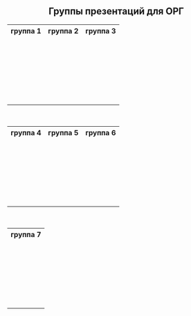 <h2 align="center">Группы презентаций для ОРГ</h2>

<table align="center">
  <tr>
    <th align="center">группа 1</th>
    <th align="center">группа 2</th>
    <th align="center">группа 3</th>
  </tr>
  <tr>
    <td align="center">&nbsp;</td>
    <td align="center">&nbsp;</td>
    <td align="center">&nbsp;</td>
  </tr>
  <tr>
    <td align="center">&nbsp;</td>
    <td align="center">&nbsp;</td>
    <td align="center">&nbsp;</td>
  </tr>
  <tr>
    <td align="center">&nbsp;</td>
    <td align="center">&nbsp;</td>
    <td align="center">&nbsp;</td>
  </tr>
  <tr>
    <td align="center">&nbsp;</td>
    <td align="center">&nbsp;</td>
    <td align="center">&nbsp;</td>
  </tr>
  <tr>
    <td align="center">&nbsp;</td>
    <td align="center">&nbsp;</td>
    <td align="center">&nbsp;</td>
  </tr>
  <tr>
    <td align="center">&nbsp;</td>
    <td align="center">&nbsp;</td>
    <td align="center">&nbsp;</td>
  </tr>
</table>

<br>

<table align="center">
  <tr>
    <th align="center">группа 4</th>
    <th align="center">группа 5</th>
    <th align="center">группа 6</th>
  </tr>
  <tr>
    <td align="center">&nbsp;</td>
    <td align="center">&nbsp;</td>
    <td align="center">&nbsp;</td>
  </tr>
  <tr>
    <td align="center">&nbsp;</td>
    <td align="center">&nbsp;</td>
    <td align="center">&nbsp;</td>
  </tr>
  <tr>
    <td align="center">&nbsp;</td>
    <td align="center">&nbsp;</td>
    <td align="center">&nbsp;</td>
  </tr>
  <tr>
    <td align="center">&nbsp;</td>
    <td align="center">&nbsp;</td>
    <td align="center">&nbsp;</td>
  </tr>
  <tr>
    <td align="center">&nbsp;</td>
    <td align="center">&nbsp;</td>
    <td align="center">&nbsp;</td>
  </tr>
  <tr>
    <td align="center">&nbsp;</td>
    <td align="center">&nbsp;</td>
    <td align="center">&nbsp;</td>
  </tr>
</table>

<br>

<table align="center">
  <tr>
    <th align="center">группа 7</th>
  </tr>
  <tr>
    <td align="center">&nbsp;</td>
  </tr>
  <tr>
    <td align="center">&nbsp;</td>
  </tr>
  <tr>
    <td align="center">&nbsp;</td>
  </tr>
  <tr>
    <td align="center">&nbsp;</td>
  </tr>
  <tr>
    <td align="center">&nbsp;</td>
  </tr>
  <tr>
    <td align="center">&nbsp;</td>
  </tr>
</table>
